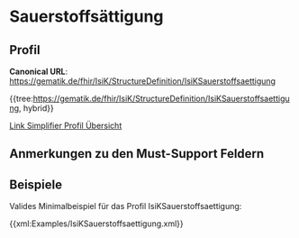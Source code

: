# Sauerstoffsättigung

## Profil

**Canonical URL**: https://gematik.de/fhir/IsiK/StructureDefinition/IsiKSauerstoffsaettigung

{{tree:https://gematik.de/fhir/IsiK/StructureDefinition/IsiKSauerstoffsaettigung, hybrid}}

[Link Simplifier Profil Übersicht](https://simplifier.net/isik-modulvitalparameter/isiksauerstoffsaettigung)

## Anmerkungen zu den Must-Support Feldern

## Beispiele

Valides Minimalbeispiel für das Profil IsiKSauerstoffsaettigung:

{{xml:Examples/IsiKSauerstoffsaettigung.xml}}
